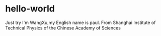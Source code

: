 # hello-world
Just try
I'm WangXu,my English name is paul.
From  Shanghai Institute of Technical Physics of the Chinese Academy of Sciences 
